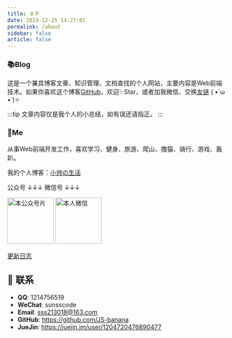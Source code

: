 ```yaml
---
title: 关于
date: 2019-12-25 14:27:01
permalink: /about
sidebar: false
article: false
---
```


### 📚Blog

这是一个兼具博客文章、知识管理、文档查找的个人网站，主要内容是Web前端技术。如果你喜欢这个博客[GitHub](https://github.com/JS-banana/vuepress)，欢迎✨Star，或者加我微信、交换[友链](http://localhost:8080/friends/) ( •̀ ω •́ )✧

:::tip
文章内容仅是我个人的小总结，如有误还请指正。
:::

### 🐼Me

从事Web前端开发工作，喜欢学习、健身、旅游、爬山、撸猫、骑行、游戏、轰趴。

我的个人博客：[小帅の生活](https://me.ssscode.com/)

公众号 ↓↓↓ 微信号 ↓↓↓

<img src='https://cdn.jsdelivr.net/gh/JS-banana/images/vuepress/1.jpg' alt='本公众号片' style="width:106px;">
<img src='https://cdn.jsdelivr.net/gh/JS-banana/images/vuepress/wechat-sunssscode.jpg' alt='本人微信' style="width:106px;">

[更新日志](https://github.com/JS-banana/vuepress/commits/master)

## :email: 联系

- **QQ**: <a :href="qqUrl" class='qq'>1214756519</a>
- **WeChat**:  <a :href="qqUrl" class='qq'>sunsscode</a>
- **Email**:  <a href="mailto:sss213018@163.com">sss213018@163.com</a>
- **GitHub**: <https://github.com/JS-banana>
- **JueJin**: <https://juejin.im/user/1204720476890477>

<script>
  export default {
    data(){
      return {
        qqUrl: 'tencent://message/?uin=1214756519&Site=&Menu=yes' 
      }
    },
    mounted(){
      const flag =  navigator.userAgent.match(/(phone|pad|pod|iPhone|iPod|ios|iPad|Android|Mobile|BlackBerry|IEMobile|MQQBrowser|JUC|Fennec|wOSBrowser|BrowserNG|WebOS|Symbian|Windows Phone)/i);
      if(flag){
        this.qqUrl = 'mqqwpa://im/chat?chat_type=wpa&uin=1214756519&version=1&src_type=web&web_src=oicqzone.com'
      }
    }
  }
</script>           